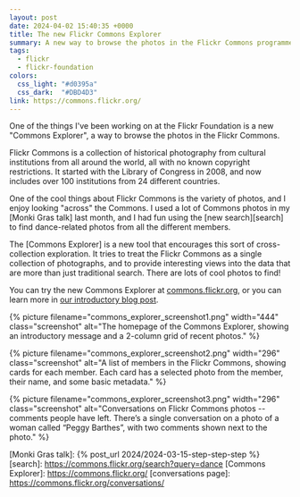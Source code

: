 ```yaml
---
layout: post
date: 2024-04-02 15:40:35 +0000
title: The new Flickr Commons Explorer
summary: A new way to browse the photos in the Flickr Commons programme.
tags:
  - flickr
  - flickr-foundation
colors:
  css_light: "#d0395a"
  css_dark:  "#DBD4D3"
link: https://commons.flickr.org/
---
```

One of the things I've been working on at the Flickr Foundation is a new "Commons Explorer", a way to browse the photos in the Flickr Commons.

Flickr Commons is a collection of historical photography from cultural institutions from all around the world, all with no known copyright restrictions.
It started with the Library of Congress in 2008, and now includes over 100 institutions from 24 different countries.

One of the cool things about Flickr Commons is the variety of photos, and I enjoy looking "across" the Commons.
I used a lot of Commons photos in my [Monki Gras talk] last month, and I had fun using the [new search][search] to find dance-related photos from all the different members.

The [Commons Explorer] is a new tool that encourages this sort of cross-collection exploration.
It tries to treat the Flickr Commons as a single collection of photographs, and to provide interesting views into the data that are more than just traditional search.
There are lots of cool photos to find!

You can try the new Commons Explorer at [commons.flickr.org](https://commons.flickr.org), or you can learn more in [our introductory blog post](https://www.flickr.org/new-flickr-commons-explorer/).

<style type="x-text/scss">
  #grid {
    display: grid;
    grid-template-columns: 3fr 2fr;
    grid-template-rows: auto auto;
    grid-gap: $grid-gap;

    img {
      width:  100%;
      height: 100%;
      object-fit: cover;
    }

    picture:nth-child(1) {
      grid-row: 1 / span 2;

      img {
        border-top-right-radius: 0;
        border-bottom-right-radius: 0;
      }
    }

    picture:nth-child(2) {
      img {
        border-top-left-radius: 0;
        border-bottom-left-radius: 0;
        border-bottom-right-radius: 0;
      }
    }

    picture:nth-child(3) {
      img {
        border-top-left-radius: 0;
        border-top-right-radius: 0;
        border-bottom-left-radius: 0;
      }
    }
  }
  </style>

<div id="grid">
  {%
    picture
    filename="commons_explorer_screenshot1.png"
    width="444"
    class="screenshot"
    alt="The homepage of the Commons Explorer, showing an introductory message and a 2-column grid of recent photos."
  %}

  {%
    picture
    filename="commons_explorer_screenshot2.png"
    width="296"
    class="screenshot"
    alt="A list of members in the Flickr Commons, showing cards for each member. Each card has a selected photo from the member, their name, and some basic metadata."
  %}

  {%
    picture
    filename="commons_explorer_screenshot3.png"
    width="296"
    class="screenshot"
    alt="Conversations on Flickr Commons photos -- comments people have left. There’s a single conversation on a photo of a woman called “Peggy Barthes”, with two comments shown next to the photo."
  %}
</div>

[Monki Gras talk]: {% post_url 2024/2024-03-15-step-step-step %}
[search]: https://commons.flickr.org/search?query=dance
[Commons Explorer]: https://commons.flickr.org/
[conversations page]: https://commons.flickr.org/conversations/
